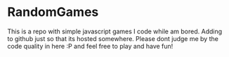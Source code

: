 # RandomGames
This is a repo with simple javascript games I code while am bored. Adding to github just so that its hosted somewhere. Please dont judge me by the code quality in here :P and feel free to play and have fun!
